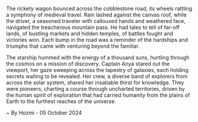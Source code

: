 
The rickety wagon bounced across the cobblestone road, its wheels rattling a symphony of medieval travel.  Rain lashed against the canvas roof, while the driver, a seasoned traveler with calloused hands and weathered face, navigated the treacherous mountain pass.  He had tales to tell of far-off lands, of bustling markets and hidden temples, of battles fought and victories won.  Each bump in the road was a reminder of the hardships and triumphs that came with venturing beyond the familiar. 

The starship hummed with the energy of a thousand suns, hurtling through the cosmos on a mission of discovery.  Captain Anya stared out the viewport, her gaze sweeping across the tapestry of galaxies, each holding secrets waiting to be revealed.  Her crew, a diverse band of explorers from across the solar system, shared her insatiable thirst for knowledge.  They were pioneers, charting a course through uncharted territories, driven by the human spirit of exploration that had carried humanity from the plains of Earth to the furthest reaches of the universe. 

~ By Hozmi - 05 October 2024
